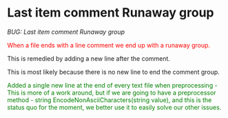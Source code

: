 # Last item comment Runaway group
_BUG: Last item comment Runaway group_

<span style="color:red">When a file ends with a line comment we end up with a runaway group.</span>

This is remedied by adding a new line after the comment. 

This is most likely because there is no new line to end the comment group.

<span style="color:green">Added a single new line at the end of every text file when preprocessing - This is more of a work around, but if we are going to have a preprocessor method - string EncodeNonAsciiCharacters(string value), and this is the status quo for the moment, we better use it to easily solve our other issues.</span>
